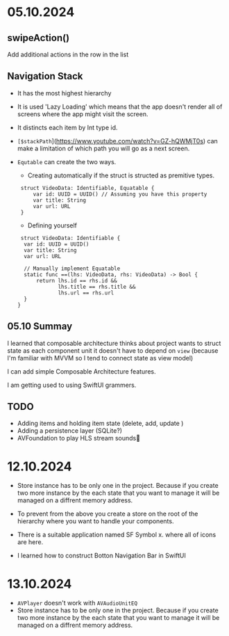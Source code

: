 # 05.10.2024

## swipeAction()
Add additional actions in the row in the list

## Navigation Stack
- It has the most highest hierarchy
- It is used 'Lazy Loading' which means that the app doesn't render all of screens where the app might visit the screen.
- It distincts each item by Int type id.
- `[$stackPath`](https://www.youtube.com/watch?v=GZ-hQWMjT0s) can make a limitation of which path you will go as a next screen.
- `Equtable` can create the two ways. 
  - Creating automatically if the struct is structed as premitive types.
  ```
   struct VideoData: Identifiable, Equatable {
       var id: UUID = UUID() // Assuming you have this property
       var title: String
       var url: URL
   }
  ```

  - Defining yourself
  ```
   struct VideoData: Identifiable {
    var id: UUID = UUID()
    var title: String
    var url: URL
    
    // Manually implement Equatable
    static func ==(lhs: VideoData, rhs: VideoData) -> Bool {
        return lhs.id == rhs.id &&
               lhs.title == rhs.title &&
               lhs.url == rhs.url
    }
  }
  ```


## 05.10 Summay
I learned that composable architecture thinks about project wants to struct state as each component unit it doesn't have to depend on `view` (because I'm familiar with MVVM so I tend to connect state as view model)

I can add simple Composable Architecture features.

I am getting used to using SwiftUI grammers.

## TODO
- Adding items and holding item state (delete, add, update )
- Adding a persistence layer (SQLite?)
- AVFoundation to play HLS stream sounds🎼


# 12.10.2024
- Store instance has to be only one in the project. Because if you create two more instance by the each state that you want to manage it will be managed on a diffrent memory address.

- To prevent from the above you create a store on the root of the hierarchy where you want to handle your components.

- There is a suitable application named SF Symbol x. where all of icons are here.

- I learned how to construct Botton Navigation Bar in SwiftUI

# 13.10.2024
- `AVPlayer` doesn't work with `AVAudioUnitEQ`
- Store instance has to be only one in the project. Because if you create two more instance by the each state that you want to manage it will be managed on a diffrent memory address.

